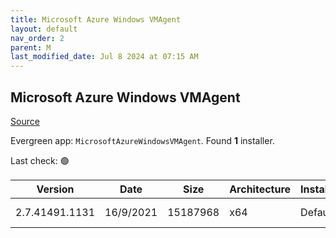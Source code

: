 ```yaml
---
title: Microsoft Azure Windows VMAgent
layout: default
nav_order: 2
parent: M
last_modified_date: Jul 8 2024 at 07:15 AM
---
```


## Microsoft Azure Windows VMAgent

[Source](https://learn.microsoft.com/en-us/azure/virtual-machines/extensions/agent-windows)

Evergreen app: `MicrosoftAzureWindowsVMAgent`. Found **1** installer.

Last check: 🟢

| Version        | Date      | Size     | Architecture | InstallerType | Type | URI                                                                                                                                                                                                                                                                                    |
| -------------- | --------- | -------- | ------------ | ------------- | ---- | -------------------------------------------------------------------------------------------------------------------------------------------------------------------------------------------------------------------------------------------------------------------------------------- |
| 2.7.41491.1131 | 16/9/2021 | 15187968 | x64          | Default       | msi  | [https://github.com/Azure/WindowsVMAgent/releases/download/2.7.41491.1131AMD64/WindowsAzureVmAgent.amd64_2.7.41491.1131_2406131131.fre.msi](https://github.com/Azure/WindowsVMAgent/releases/download/2.7.41491.1131AMD64/WindowsAzureVmAgent.amd64_2.7.41491.1131_2406131131.fre.msi) |
